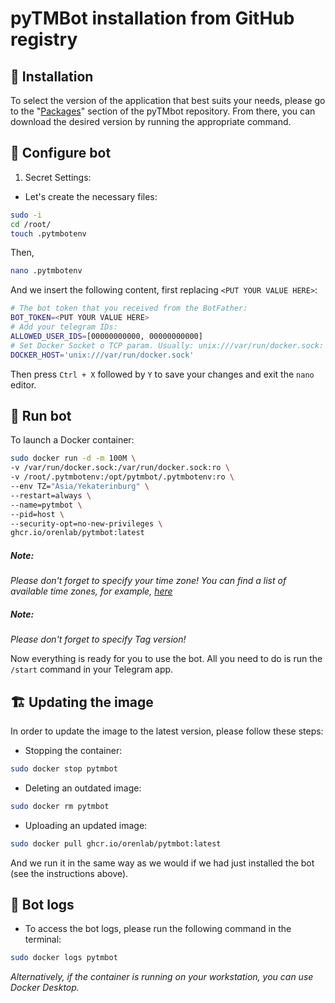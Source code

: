# pyTMBot installation from GitHub registry

## 🔌 Installation

To select the version of the application that best suits your needs, please go to
the "[Packages](https://github.com/orenlab/pytmbot/pkgs/container/pytmbot)" section of the pyTMbot repository. From
there, you can download the desired version by running the appropriate command.

## 🧪 Configure bot

1. Secret Settings:

- Let's create the necessary files:

```bash
sudo -i
cd /root/
touch .pytmbotenv
```

Then,

```bash
nano .pytmbotenv
```

And we insert the following content, first replacing `<PUT YOUR VALUE HERE>`:

```bash
# The bot token that you received from the BotFather:
BOT_TOKEN=<PUT YOUR VALUE HERE>
# Add your telegram IDs:
ALLOWED_USER_IDS=[00000000000, 00000000000]
# Set Docker Socket o TCP param. Usually: unix:///var/run/docker.sock: 
DOCKER_HOST='unix:///var/run/docker.sock'
```

Then press `Ctrl + X` followed by `Y` to save your changes and exit the `nano` editor.

## 🔌 Run bot

To launch a Docker container:

```bash
sudo docker run -d -m 100M \
-v /var/run/docker.sock:/var/run/docker.sock:ro \
-v /root/.pytmbotenv:/opt/pytmbot/.pytmbotenv:ro \
--env TZ="Asia/Yekaterinburg" \
--restart=always \
--name=pytmbot \
--pid=host \
--security-opt=no-new-privileges \
ghcr.io/orenlab/pytmbot:latest
```

##### **Note:**

_Please don't forget to specify your time zone! You can find a list of available time zones, for
example, [here](https://manpages.ubuntu.com/manpages/trusty/man3/DateTime::TimeZone::Catalog.3pm.html)_

##### **Note:**

_Please don't forget to specify Tag version!_

Now everything is ready for you to use the bot. All you need to do is run the `/start` command in your Telegram app.

## 🏗 Updating the image

In order to update the image to the latest version, please follow these steps:

* Stopping the container:

```bash
sudo docker stop pytmbot
```

* Deleting an outdated image:

```bash
sudo docker rm pytmbot
```

* Uploading an updated image:

```bash
sudo docker pull ghcr.io/orenlab/pytmbot:latest
```

And we run it in the same way as we would if we had just installed the bot (see the instructions above).

## 🚀 Bot logs

- To access the bot logs, please run the following command in the terminal:

```bash
sudo docker logs pytmbot
```

_Alternatively, if the container is running on your workstation, you can use Docker Desktop._
